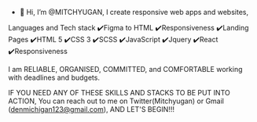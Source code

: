 - 👋 Hi, I’m @MITCHYUGAN, I create responsive web apps and websites,
 
Languages and Tech stack
✔️Figma to HTML 
✔️Responsiveness
✔️Landing Pages
✔️HTML 5
✔️CSS 3
✔️SCSS
✔️JavaScript
✔️Jquery
✔️React
✔️Responsiveness

I am RELIABLE, ORGANISED, COMMITTED, and COMFORTABLE working with deadlines and budgets.

IF YOU NEED ANY OF THESE SKILLS AND STACKS TO BE PUT INTO ACTION, You can reach out to me on Twitter(Mitchyugan) or Gmail (denmichigan123@gmail.com), AND LET'S BEGIN!!!

<!---
MITCHYUGAN/MITCHYUGAN is a ✨ special ✨ repository because its `README.md` (this file) appears on your GitHub profile.
You can click the Preview link to take a look at your changes.
--->
